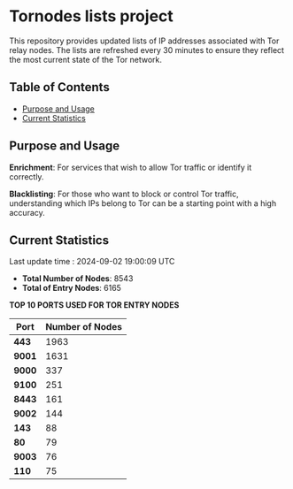 # Tornodes lists project

This repository provides updated lists of IP addresses associated with Tor relay nodes. The lists are refreshed every 30 minutes to ensure they reflect the most current state of the Tor network.

## Table of Contents

- [Purpose and Usage](#purpose-and-usage)
- [Current Statistics](#current-statistics)


## Purpose and Usage

**Enrichment**: For services that wish to allow Tor traffic or identify it correctly.

**Blacklisting**: For those who want to block or control Tor traffic, understanding which IPs belong to Tor can be a starting point with a high accuracy.

## Current Statistics

Last update time : 2024-09-02 19:00:09 UTC

- **Total Number of Nodes**: 8543
- **Total of Entry Nodes**: 6165

**TOP 10 PORTS USED FOR TOR ENTRY NODES**

| **Port** | **Number of Nodes** |
|------|-----------------|
| **443**   | 1963  |
| **9001**   | 1631  |
| **9000**   | 337  |
| **9100**   | 251  |
| **8443**   | 161  |
| **9002**   | 144  |
| **143**   | 88  |
| **80**   | 79  |
| **9003**   | 76  |
| **110**   | 75  |

